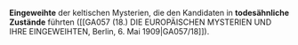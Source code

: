 
**Eingeweihte** der keltischen Mysterien, die den Kandidaten in **todesähnliche Zustände** führten ([[GA057 (18.) DIE EUROPÄISCHEN MYSTERIEN UND IHRE EINGEWEIHTEN, Berlin, 6. Mai 1909|GA057/18]]).

